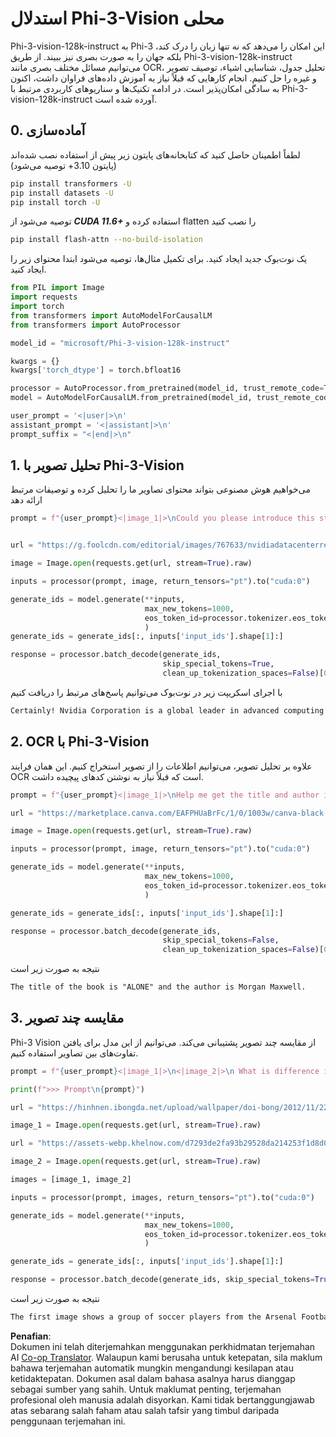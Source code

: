 <!--
CO_OP_TRANSLATOR_METADATA:
{
  "original_hash": "110bee6270dad2ebf506d90a30b46dde",
  "translation_date": "2025-05-09T13:16:47+00:00",
  "source_file": "md/01.Introduction/03/Vision_Inference.md",
  "language_code": "ms"
}
-->
# **استدلال Phi-3-Vision محلی**

Phi-3-vision-128k-instruct به Phi-3 این امکان را می‌دهد که نه تنها زبان را درک کند، بلکه جهان را به صورت بصری نیز ببیند. از طریق Phi-3-vision-128k-instruct می‌توانیم مسائل مختلف بصری مانند OCR، تحلیل جدول، شناسایی اشیاء، توصیف تصویر و غیره را حل کنیم. انجام کارهایی که قبلاً نیاز به آموزش داده‌های فراوان داشت، اکنون به سادگی امکان‌پذیر است. در ادامه تکنیک‌ها و سناریوهای کاربردی مرتبط با Phi-3-vision-128k-instruct آورده شده است.

## **0. آماده‌سازی**

لطفاً اطمینان حاصل کنید که کتابخانه‌های پایتون زیر پیش از استفاده نصب شده‌اند (پایتون 3.10+ توصیه می‌شود)

```bash
pip install transformers -U
pip install datasets -U
pip install torch -U
```

توصیه می‌شود از ***CUDA 11.6+*** استفاده کرده و flatten را نصب کنید

```bash
pip install flash-attn --no-build-isolation
```

یک نوت‌بوک جدید ایجاد کنید. برای تکمیل مثال‌ها، توصیه می‌شود ابتدا محتوای زیر را ایجاد کنید.

```python
from PIL import Image
import requests
import torch
from transformers import AutoModelForCausalLM
from transformers import AutoProcessor

model_id = "microsoft/Phi-3-vision-128k-instruct"

kwargs = {}
kwargs['torch_dtype'] = torch.bfloat16

processor = AutoProcessor.from_pretrained(model_id, trust_remote_code=True)
model = AutoModelForCausalLM.from_pretrained(model_id, trust_remote_code=True, torch_dtype="auto").cuda()

user_prompt = '<|user|>\n'
assistant_prompt = '<|assistant|>\n'
prompt_suffix = "<|end|>\n"
```

## **1. تحلیل تصویر با Phi-3-Vision**

می‌خواهیم هوش مصنوعی بتواند محتوای تصاویر ما را تحلیل کرده و توصیفات مرتبط ارائه دهد

```python
prompt = f"{user_prompt}<|image_1|>\nCould you please introduce this stock to me?{prompt_suffix}{assistant_prompt}"


url = "https://g.foolcdn.com/editorial/images/767633/nvidiadatacenterrevenuefy2017tofy2024.png"

image = Image.open(requests.get(url, stream=True).raw)

inputs = processor(prompt, image, return_tensors="pt").to("cuda:0")

generate_ids = model.generate(**inputs, 
                              max_new_tokens=1000,
                              eos_token_id=processor.tokenizer.eos_token_id,
                              )
generate_ids = generate_ids[:, inputs['input_ids'].shape[1]:]

response = processor.batch_decode(generate_ids, 
                                  skip_special_tokens=True, 
                                  clean_up_tokenization_spaces=False)[0]
```

با اجرای اسکریپت زیر در نوت‌بوک می‌توانیم پاسخ‌های مرتبط را دریافت کنیم

```txt
Certainly! Nvidia Corporation is a global leader in advanced computing and artificial intelligence (AI). The company designs and develops graphics processing units (GPUs), which are specialized hardware accelerators used to process and render images and video. Nvidia's GPUs are widely used in professional visualization, data centers, and gaming. The company also provides software and services to enhance the capabilities of its GPUs. Nvidia's innovative technologies have applications in various industries, including automotive, healthcare, and entertainment. The company's stock is publicly traded and can be found on major stock exchanges.
```

## **2. OCR با Phi-3-Vision**

علاوه بر تحلیل تصویر، می‌توانیم اطلاعات را از تصویر استخراج کنیم. این همان فرایند OCR است که قبلاً نیاز به نوشتن کدهای پیچیده داشت.

```python
prompt = f"{user_prompt}<|image_1|>\nHelp me get the title and author information of this book?{prompt_suffix}{assistant_prompt}"

url = "https://marketplace.canva.com/EAFPHUaBrFc/1/0/1003w/canva-black-and-white-modern-alone-story-book-cover-QHBKwQnsgzs.jpg"

image = Image.open(requests.get(url, stream=True).raw)

inputs = processor(prompt, image, return_tensors="pt").to("cuda:0")

generate_ids = model.generate(**inputs, 
                              max_new_tokens=1000,
                              eos_token_id=processor.tokenizer.eos_token_id,
                              )

generate_ids = generate_ids[:, inputs['input_ids'].shape[1]:]

response = processor.batch_decode(generate_ids, 
                                  skip_special_tokens=False, 
                                  clean_up_tokenization_spaces=False)[0]

```

نتیجه به صورت زیر است

```txt
The title of the book is "ALONE" and the author is Morgan Maxwell.
```

## **3. مقایسه چند تصویر**

Phi-3 Vision از مقایسه چند تصویر پشتیبانی می‌کند. می‌توانیم از این مدل برای یافتن تفاوت‌های بین تصاویر استفاده کنیم.

```python
prompt = f"{user_prompt}<|image_1|>\n<|image_2|>\n What is difference in this two images?{prompt_suffix}{assistant_prompt}"

print(f">>> Prompt\n{prompt}")

url = "https://hinhnen.ibongda.net/upload/wallpaper/doi-bong/2012/11/22/arsenal-wallpaper-free.jpg"

image_1 = Image.open(requests.get(url, stream=True).raw)

url = "https://assets-webp.khelnow.com/d7293de2fa93b29528da214253f1d8d0/news/uploads/2021/07/Arsenal-1024x576.jpg.webp"

image_2 = Image.open(requests.get(url, stream=True).raw)

images = [image_1, image_2]

inputs = processor(prompt, images, return_tensors="pt").to("cuda:0")

generate_ids = model.generate(**inputs, 
                              max_new_tokens=1000,
                              eos_token_id=processor.tokenizer.eos_token_id,
                              )

generate_ids = generate_ids[:, inputs['input_ids'].shape[1]:]

response = processor.batch_decode(generate_ids, skip_special_tokens=True, clean_up_tokenization_spaces=False)[0]
```

نتیجه به صورت زیر است

```txt
The first image shows a group of soccer players from the Arsenal Football Club posing for a team photo with their trophies, while the second image shows a group of soccer players from the Arsenal Football Club celebrating a victory with a large crowd of fans in the background. The difference between the two images is the context in which the photos were taken, with the first image focusing on the team and their trophies, and the second image capturing a moment of celebration and victory.
```

**Penafian**:  
Dokumen ini telah diterjemahkan menggunakan perkhidmatan terjemahan AI [Co-op Translator](https://github.com/Azure/co-op-translator). Walaupun kami berusaha untuk ketepatan, sila maklum bahawa terjemahan automatik mungkin mengandungi kesilapan atau ketidaktepatan. Dokumen asal dalam bahasa asalnya harus dianggap sebagai sumber yang sahih. Untuk maklumat penting, terjemahan profesional oleh manusia adalah disyorkan. Kami tidak bertanggungjawab atas sebarang salah faham atau salah tafsir yang timbul daripada penggunaan terjemahan ini.
